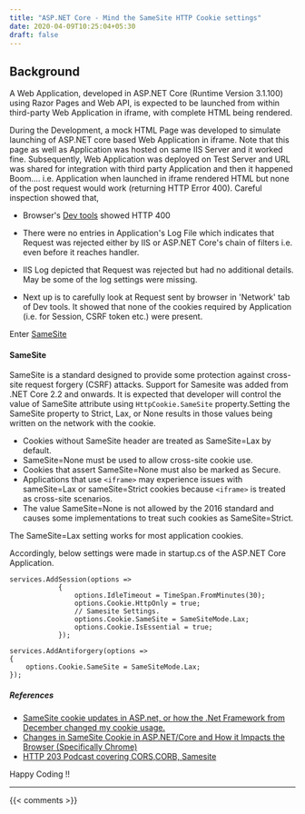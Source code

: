 ```yaml
---
title: "ASP.NET Core - Mind the SameSite HTTP Cookie settings"
date: 2020-04-09T10:25:04+05:30
draft: false
---
```


## Background
A Web Application, developed in ASP.NET Core (Runtime Version 3.1.100) using Razor Pages and Web API, is expected to be launched from within third-party Web Application in iframe, with complete HTML being rendered.

During the Development, a mock HTML Page was developed to simulate launching of ASP.NET core based Web Application in iframe. Note that this page as well as Application was hosted on same IIS Server and it worked fine. Subsequently, Web Application was deployed on Test Server and URL was shared for integration with third party Application and then it happened Boom.... i.e. Application when launched in iframe rendered HTML but none of the post request would work (returning HTTP Error 400). Careful inspection showed that,

-  Browser's [Dev tools](https://developers.google.com/web/tools/chrome-devtools) showed HTTP 400 

- There were no entries in Application's Log File which indicates that Request was rejected either by IIS or ASP.NET Core's chain of filters i.e. even before it reaches handler.

- IIS Log depicted that Request was rejected but had no additional details. May be some of the log settings were missing.

- Next up is to carefully look at Request sent by browser in 'Network' tab of Dev tools. It showed that none of the cookies required by Application (i.e. for Session, CSRF token etc.) were present.

Enter [SameSite](https://docs.microsoft.com/en-us/aspnet/core/security/samesite?view=aspnetcore-3.1)


#### SameSite

SameSite is a standard designed to provide some protection against cross-site request forgery (CSRF) attacks. Support for Samesite was added from .NET Core 2.2 and onwards. It is expected that developer will control the value of SameSite attribute using ```HttpCookie.SameSite``` property.Setting the SameSite property to Strict, Lax, or None results in those values being written on the network with the cookie.

   - Cookies without SameSite header are treated as SameSite=Lax by default.
   - SameSite=None must be used to allow cross-site cookie use.
   - Cookies that assert SameSite=None must also be marked as Secure.
   - Applications that use ```<iframe>``` may experience issues with sameSite=Lax or sameSite=Strict cookies because ```<iframe>``` is treated as cross-site scenarios.
   - The value SameSite=None is not allowed by the 2016 standard and causes some implementations to treat such cookies as SameSite=Strict. 

The SameSite=Lax setting works for most application cookies.

Accordingly, below settings were made in startup.cs of the ASP.NET Core Application.

```
services.AddSession(options =>
            {
                options.IdleTimeout = TimeSpan.FromMinutes(30);
                options.Cookie.HttpOnly = true;
                // Samesite Settings.
                options.Cookie.SameSite = SameSiteMode.Lax;
                options.Cookie.IsEssential = true;
            });

services.AddAntiforgery(options =>
{
    options.Cookie.SameSite = SameSiteMode.Lax;
});
```
##### References
- [SameSite cookie updates in ASP.net, or how the .Net Framework from December changed my cookie usage. ](https://techcommunity.microsoft.com/t5/iis-support-blog/samesite-cookie-updates-in-asp-net-or-how-the-net-framework-from/ba-p/1156246)
- [Changes in SameSite Cookie in ASP.NET/Core and How it Impacts the Browser (Specifically Chrome) ](https://techcommunity.microsoft.com/t5/iis-support-blog/changes-in-samesite-cookie-in-asp-net-core-and-how-it-impacts/ba-p/1150771)
- [HTTP 203 Podcast covering CORS,CORB, Samesite](https://http203.libsyn.com/fish-scripts-special)

Happy Coding !!

---

{{< comments >}}